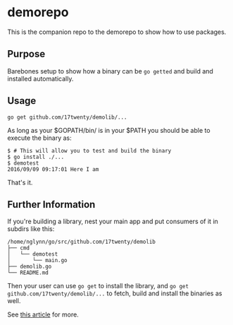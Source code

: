 # demorepo

This is the companion repo to the demorepo to show how to use packages.

## Purpose ##

Barebones setup to show how a binary can be ```go getted``` and build and installed automatically.

## Usage ##
```
go get github.com/17twenty/demolib/...
```

As long as your $GOPATH/bin/ is in your $PATH you should be able to execute the binary as:

```
$ # This will allow you to test and build the binary
$ go install ./...
$ demotest 
2016/09/09 09:17:01 Here I am
```

That's it.

## Further Information ##

If you're building a library, nest your main app and put consumers of it in subdirs like this:
```
/home/nglynn/go/src/github.com/17twenty/demolib
├── cmd
│   └── demotest
│       └── main.go
├── demolib.go
└── README.md

```

Then your user can use ```go get``` to install the library, and ```go get github.com/17twenty/demolib/...``` to fetch, build and install the binaries as well.

See [this article](https://medium.com/@benbjohnson/structuring-applications-in-go-3b04be4ff091#.zag9ikesn) for more.

